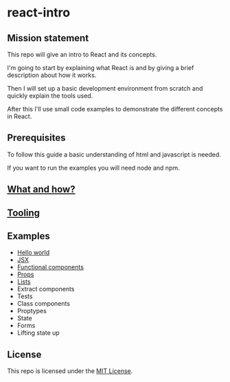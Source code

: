 # react-intro

## Mission statement

This repo will give an intro to React and its concepts.

I'm going to start by explaining what React is and by giving a brief description about how it works.

Then I will set up a basic development environment from scratch and quickly explain the tools used.

After this I'll use small code examples to demonstrate the different concepts in React.

## Prerequisites

To follow this guide a basic understanding of html and javascript is needed.

If you want to run the examples you will need node and npm.

## [What and how?](whathow)

## [Tooling](tooling)

## Examples

* [Hello world](examples/01helloworld)
* [JSX](examples/02jsx)
* [Functional components](examples/03functionalcomponents)
* [Props](examples/04props)
* [Lists](examples/05lists)
* Extract components
* Tests
* Class components
* Proptypes
* State
* Forms
* Lifting state up

## License

This repo is licensed under the [MIT License](http://www.opensource.org/licenses/mit-license.php).
